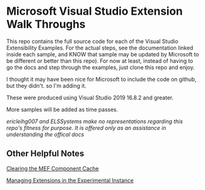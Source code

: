 # Microsoft Visual Studio Extension Walk Throughs
This repo contains the full source code for each of the Visual Studio Extensibility Examples.  For the actual steps, see the documentation linked inside each sample, and KNOW that sample may be updated by Microsoft to be different or better than this repo).  For now at least, instead of having to go the docs and step through the examples, just clone this repo and enjoy.

I thought it may have been nice for Microsoft to include the code on github, but they didn't. so I'm adding it.

These were produced using Visual Studio 2019 16.8.2 and greater.

More samples will be added as time passes.

*ericleihg007 and ELSSystems make no representations regarding this repo's fitness for purpose.  It is offered only as an assistance in understanding the offical docs*

## Other Helpful Notes

[Clearing the MEF Component Cache](Component-Cache.md)

[Managing Extensions in the Experimental Instance](Managing-Extensions.md)


